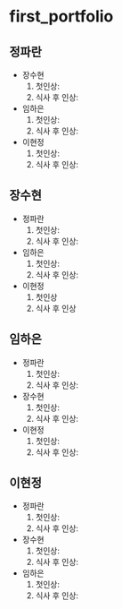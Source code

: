 # first_portfolio

정파란
---
* 장수현
  1. 첫인상:
  2. 식사 후 인상:
* 임하은
  1. 첫인상:
  2. 식사 후 인상:
* 이현정
  1. 첫인상:
  2. 식사 후 인상:
 
장수현
---
* 정파란
  1. 첫인상:
  2. 식사 후 인상:
* 임하은
  1. 첫인상:
  2. 식사 후 인상:
* 이현정
  1. 첫인상
  2. 식사 후 인상
 
임하은
---
* 정파란
  1. 첫인상:
  2. 식사 후 인상:
* 장수현
  1. 첫인상:
  2. 식사 후 인상:
* 이현정
  1. 첫인상:
  2. 식사 후 인상:

이현정
---
* 정파란
  1. 첫인상:
  2. 식사 후 인상:
* 장수현
  1. 첫인상:
  2. 식사 후 인상:
* 임하은
  1. 첫인상:
  2. 식사 후 인상:

